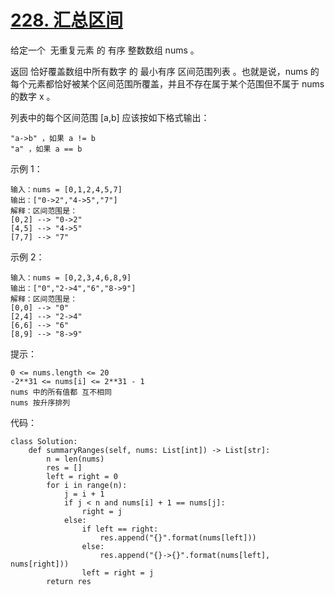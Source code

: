 # [228. 汇总区间](https://leetcode.cn/problems/summary-ranges/)

给定一个  无重复元素 的 有序 整数数组 nums 。

返回 恰好覆盖数组中所有数字 的 最小有序 区间范围列表 。也就是说，nums 的每个元素都恰好被某个区间范围所覆盖，并且不存在属于某个范围但不属于 nums 的数字 x 。

列表中的每个区间范围 [a,b] 应该按如下格式输出：
```
"a->b" ，如果 a != b
"a" ，如果 a == b
```

示例 1：
```
输入：nums = [0,1,2,4,5,7]
输出：["0->2","4->5","7"]
解释：区间范围是：
[0,2] --> "0->2"
[4,5] --> "4->5"
[7,7] --> "7"
```
示例 2：
```
输入：nums = [0,2,3,4,6,8,9]
输出：["0","2->4","6","8->9"]
解释：区间范围是：
[0,0] --> "0"
[2,4] --> "2->4"
[6,6] --> "6"
[8,9] --> "8->9"
```

提示：
```
0 <= nums.length <= 20
-2**31 <= nums[i] <= 2**31 - 1
nums 中的所有值都 互不相同
nums 按升序排列
```

代码：
```python3
class Solution:
    def summaryRanges(self, nums: List[int]) -> List[str]:
        n = len(nums)
        res = []
        left = right = 0
        for i in range(n):
            j = i + 1
            if j < n and nums[i] + 1 == nums[j]:
                right = j
            else:
                if left == right:
                    res.append("{}".format(nums[left]))
                else:
                    res.append("{}->{}".format(nums[left], nums[right]))
                left = right = j
        return res
```
